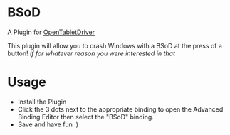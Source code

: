 # BSoD
A Plugin for [OpenTabletDriver](https://github.com/OpenTabletDriver/OpenTabletDriver)

This plugin will allow you to crash Windows with a BSoD at the press of a button! *if for whatever reason you were interested in that*

# Usage
- Install the Plugin
- Click the 3 dots next to the appropriate binding to open the Advanced Binding Editor then select the "BSoD" binding.
- Save and have fun :)

